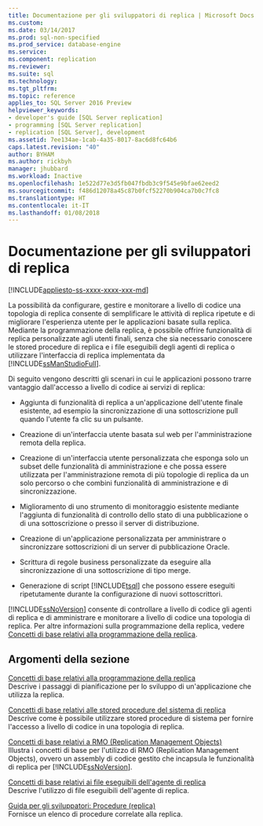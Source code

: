 ```yaml
---
title: Documentazione per gli sviluppatori di replica | Microsoft Docs
ms.custom: 
ms.date: 03/14/2017
ms.prod: sql-non-specified
ms.prod_service: database-engine
ms.service: 
ms.component: replication
ms.reviewer: 
ms.suite: sql
ms.technology: 
ms.tgt_pltfrm: 
ms.topic: reference
applies_to: SQL Server 2016 Preview
helpviewer_keywords:
- developer's guide [SQL Server replication]
- programming [SQL Server replication]
- replication [SQL Server], development
ms.assetid: 7ee134ae-1cab-4a35-8017-8ac6d8fc64b6
caps.latest.revision: "40"
author: BYHAM
ms.author: rickbyh
manager: jhubbard
ms.workload: Inactive
ms.openlocfilehash: 1e522d77e3d5fb047fbdb3c9f545e9bfae62eed2
ms.sourcegitcommit: f486d12078a45c87b0fcf52270b904ca7b0c7fc8
ms.translationtype: HT
ms.contentlocale: it-IT
ms.lasthandoff: 01/08/2018
---
```

# <a name="replication-developer-documentation"></a>Documentazione per gli sviluppatori di replica
[!INCLUDE[appliesto-ss-xxxx-xxxx-xxx-md](../../../includes/appliesto-ss-xxxx-xxxx-xxx-md.md)]

  La possibilità da configurare, gestire e monitorare a livello di codice una topologia di replica consente di semplificare le attività di replica ripetute e di migliorare l'esperienza utente per le applicazioni basate sulla replica. Mediante la programmazione della replica, è possibile offrire funzionalità di replica personalizzate agli utenti finali, senza che sia necessario conoscere le stored procedure di replica e i file eseguibili degli agenti di replica o utilizzare l'interfaccia di replica implementata da [!INCLUDE[ssManStudioFull](../../../includes/ssmanstudiofull-md.md)].  
  
 Di seguito vengono descritti gli scenari in cui le applicazioni possono trarre vantaggio dall'accesso a livello di codice ai servizi di replica:  
  
-   Aggiunta di funzionalità di replica a un'applicazione dell'utente finale esistente, ad esempio la sincronizzazione di una sottoscrizione pull quando l'utente fa clic su un pulsante.  
  
-   Creazione di un'interfaccia utente basata sul web per l'amministrazione remota della replica.  
  
-   Creazione di un'interfaccia utente personalizzata che esponga solo un subset delle funzionalità di amministrazione e che possa essere utilizzata per l'amministrazione remota di più topologie di replica da un solo percorso o che combini funzionalità di amministrazione e di sincronizzazione.  
  
-   Miglioramento di uno strumento di monitoraggio esistente mediante l'aggiunta di funzionalità di controllo dello stato di una pubblicazione o di una sottoscrizione o presso il server di distribuzione.  
  
-   Creazione di un'applicazione personalizzata per amministrare o sincronizzare sottoscrizioni di un server di pubblicazione Oracle.  
  
-   Scrittura di regole business personalizzate da eseguire alla sincronizzazione di una sottoscrizione di tipo merge.  
  
-   Generazione di script [!INCLUDE[tsql](../../../includes/tsql-md.md)] che possono essere eseguiti ripetutamente durante la configurazione di nuovi sottoscrittori.  
  
 [!INCLUDE[ssNoVersion](../../../includes/ssnoversion-md.md)] consente di controllare a livello di codice gli agenti di replica e di amministrare e monitorare a livello di codice una topologia di replica. Per altre informazioni sulla programmazione della replica, vedere [Concetti di base relativi alla programmazione della replica](../../../relational-databases/replication/concepts/replication-programming-concepts.md).  
  
## <a name="in-this-section"></a>Argomenti della sezione  
 [Concetti di base relativi alla programmazione della replica](../../../relational-databases/replication/concepts/replication-programming-concepts.md)  
 Descrive i passaggi di pianificazione per lo sviluppo di un'applicazione che utilizza la replica.  
  
 [Concetti di base relativi alle stored procedure del sistema di replica](../../../relational-databases/replication/concepts/replication-system-stored-procedures-concepts.md)  
 Descrive come è possibile utilizzare stored procedure di sistema per fornire l'accesso a livello di codice in una topologia di replica.  
  
 [Concetti di base relativi a RMO (Replication Management Objects)](../../../relational-databases/replication/concepts/replication-management-objects-concepts.md)  
 Illustra i concetti di base per l'utilizzo di RMO (Replication Management Objects), ovvero un assembly di codice gestito che incapsula le funzionalità di replica per [!INCLUDE[ssNoVersion](../../../includes/ssnoversion-md.md)].  
  
 [Concetti di base relativi ai file eseguibili dell'agente di replica](../../../relational-databases/replication/concepts/replication-agent-executables-concepts.md)  
 Descrive l'utilizzo di file eseguibili dell'agente di replica.  
  
 [Guida per gli sviluppatori: Procedure &#40;replica&#41;](../../../relational-databases/replication/concepts/developer-s-guide-how-to-topics-replication.md)  
 Fornisce un elenco di procedure correlate alla replica.  
  
  
